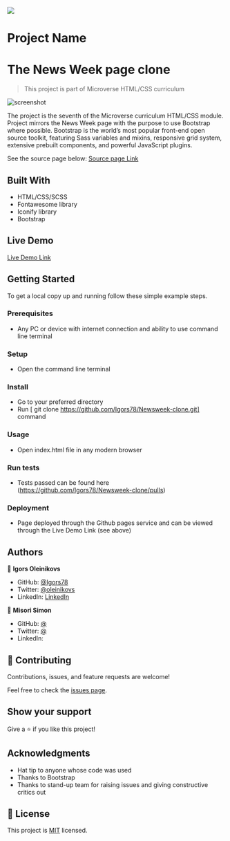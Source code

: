
![](https://img.shields.io/badge/Microverse-blueviolet)

# Project Name
# The News Week page clone
> This project is part of Microverse HTML/CSS curriculum

![screenshot](./assets/img/screenshot.png)

The project is the seventh of the Microverse curriculum HTML/CSS module. 
Project mirrors the News Week page with the purpose to use Bootstrap where possible. Bootstrap is the world’s most popular front-end open source toolkit, featuring Sass variables and mixins, responsive grid system, extensive prebuilt components, and powerful JavaScript plugins.


See the source page below:
[Source page Link](https://www.newsweek.com/)

## Built With

- HTML/CSS/SCSS
- Fontawesome library
- Iconify library
- Bootstrap

## Live Demo

[Live Demo Link](https://igors78.github.io/Newsweek-clone/)

## Getting Started





To get a local copy up and running follow these simple example steps.

### Prerequisites
- Any PC or device with internet connection and ability to use command line terminal
### Setup
- Open the command line terminal
### Install
- Go to your preferred directory
- Run [ git clone https://github.com/Igors78/Newsweek-clone.git] command
### Usage
- Open index.html file in any modern browser
### Run tests
- Tests passed can be found here (https://github.com/Igors78/Newsweek-clone/pulls)
### Deployment
- Page deployed through the Github pages service and can be viewed through the Live Demo Link (see above)


## Authors

👤 **Igors Oleinikovs**

- GitHub: [@Igors78](https://github.com/Igors78)
- Twitter: [@oleinikovs](https://twitter.com/oleinikovs)
- LinkedIn: [LinkedIn](https://www.linkedin.com/in/igors-oleinikovs-17a10958/)

👤 **Misori Simon**

- GitHub: [@](https://github.com/)
- Twitter: [@](https://twitter.com/_)
- LinkedIn: [](https://www.linkedin.com/)

## 🤝 Contributing

Contributions, issues, and feature requests are welcome!

Feel free to check the [issues page](https://github.com/Igors78/Newsweek-clone/issues).

## Show your support

Give a ⭐️ if you like this project!

## Acknowledgments

- Hat tip to anyone whose code was used
- Thanks to Bootstrap
- Thanks to stand-up team for raising issues and giving constructive critics out

## 📝 License

This project is [MIT](license.txt) licensed.